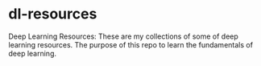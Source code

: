 # dl-resources
Deep Learning Resources: These are my collections of some of deep learning resources. The purpose of this repo to learn the fundamentals of deep learning.
